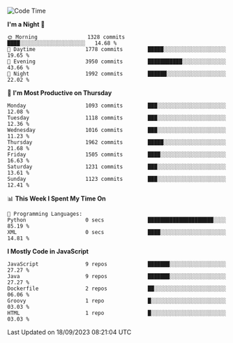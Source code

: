 <!--START_SECTION:waka-->
![Code Time](http://img.shields.io/badge/Code%20Time-1%2C311%20hrs%2031%20mins-blue)

**I'm a Night 🦉** 

```text
🌞 Morning                1328 commits        ████░░░░░░░░░░░░░░░░░░░░░   14.68 % 
🌆 Daytime                1778 commits        █████░░░░░░░░░░░░░░░░░░░░   19.65 % 
🌃 Evening                3950 commits        ███████████░░░░░░░░░░░░░░   43.66 % 
🌙 Night                  1992 commits        ██████░░░░░░░░░░░░░░░░░░░   22.02 % 
```
📅 **I'm Most Productive on Thursday** 

```text
Monday                   1093 commits        ███░░░░░░░░░░░░░░░░░░░░░░   12.08 % 
Tuesday                  1118 commits        ███░░░░░░░░░░░░░░░░░░░░░░   12.36 % 
Wednesday                1016 commits        ███░░░░░░░░░░░░░░░░░░░░░░   11.23 % 
Thursday                 1962 commits        █████░░░░░░░░░░░░░░░░░░░░   21.68 % 
Friday                   1505 commits        ████░░░░░░░░░░░░░░░░░░░░░   16.63 % 
Saturday                 1231 commits        ███░░░░░░░░░░░░░░░░░░░░░░   13.61 % 
Sunday                   1123 commits        ███░░░░░░░░░░░░░░░░░░░░░░   12.41 % 
```


📊 **This Week I Spent My Time On** 

```text
💬 Programming Languages: 
Python                   0 secs              █████████████████████░░░░   85.19 % 
XML                      0 secs              ████░░░░░░░░░░░░░░░░░░░░░   14.81 % 
```

**I Mostly Code in JavaScript** 

```text
JavaScript               9 repos             ███████░░░░░░░░░░░░░░░░░░   27.27 % 
Java                     9 repos             ███████░░░░░░░░░░░░░░░░░░   27.27 % 
Dockerfile               2 repos             ██░░░░░░░░░░░░░░░░░░░░░░░   06.06 % 
Groovy                   1 repo              █░░░░░░░░░░░░░░░░░░░░░░░░   03.03 % 
HTML                     1 repo              █░░░░░░░░░░░░░░░░░░░░░░░░   03.03 % 
```




 Last Updated on 18/09/2023 08:21:04 UTC
<!--END_SECTION:waka-->

